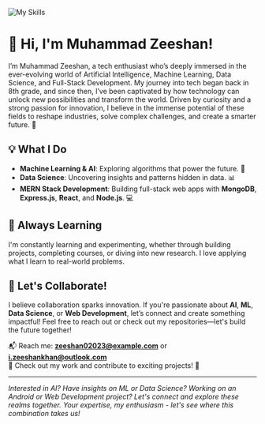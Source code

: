 ![My Skills](https://skillicons.dev/icons?i=js,html,css,wasm,py,r,kotlin,java,nodejs,react,c,cpp,photoshop,ruby,tensorflow)

# 👋 Hi, I'm Muhammad Zeeshan!
I’m Muhammad Zeeshan, a tech enthusiast who’s deeply immersed in the ever-evolving world of Artificial Intelligence, Machine Learning, Data Science, and Full-Stack Development. My journey into tech began back in 8th grade, and since then, I’ve been captivated by how technology can unlock new possibilities and transform the world. Driven by curiosity and a strong passion for innovation, I believe in the immense potential of these fields to reshape industries, solve complex challenges, and create a smarter future. 🚀

## 💡 What I Do
- **Machine Learning & AI**: Exploring algorithms that power the future. 🤖
- **Data Science**: Uncovering insights and patterns hidden in data. 📊
- **MERN Stack Development**: Building full-stack web apps with **MongoDB**, **Express.js**, **React**, and **Node.js**. 💻
  
## 🌱 Always Learning
I'm constantly learning and experimenting, whether through building projects, completing courses, or diving into new research. I love applying what I learn to real-world problems.

## 🤝 Let's Collaborate!
I believe collaboration sparks innovation. If you're passionate about **AI**, **ML**, **Data Science**, or **Web Development**, let’s connect and create something impactful! Feel free to reach out or check out my repositories—let's build the future together!

📬 Reach me: **zeeshan02023@example.com** or **i.zeeshankhan@outlook.com**  
🔗 Check out my work and contribute to exciting projects! 🚀

---
*Interested in AI? Have insights on ML or Data Science? Working on an Android or Web Development project? Let's connect and explore these realms together. Your expertise, my enthusiasm - let's see where this combination takes us!*
